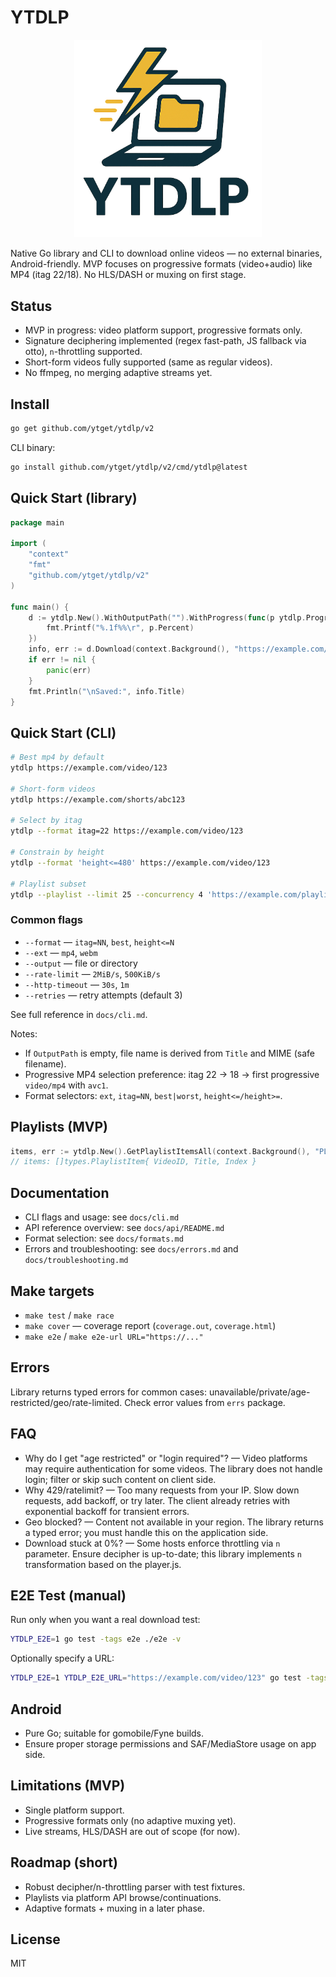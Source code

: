 # YTDLP

<div align="center">
  <img src="imgs/logo/YTDLP-logo.png" alt="YTDLP Logo" width="300">
</div>

Native Go library and CLI to download online videos — no external binaries, Android-friendly. MVP focuses on progressive formats (video+audio) like MP4 (itag 22/18). No HLS/DASH or muxing on first stage.

## Status
- MVP in progress: video platform support, progressive formats only.
- Signature deciphering implemented (regex fast-path, JS fallback via otto), `n`-throttling supported.
- Short-form videos fully supported (same as regular videos).
- No ffmpeg, no merging adaptive streams yet.

## Install
```bash
go get github.com/ytget/ytdlp/v2
```

CLI binary:
```bash
go install github.com/ytget/ytdlp/v2/cmd/ytdlp@latest
```

## Quick Start (library)
```go
package main

import (
	"context"
	"fmt"
	"github.com/ytget/ytdlp/v2"
)

func main() {
	d := ytdlp.New().WithOutputPath("").WithProgress(func(p ytdlp.Progress) {
		fmt.Printf("%.1f%%\r", p.Percent)
	})
	info, err := d.Download(context.Background(), "https://example.com/video/123")
	if err != nil {
		panic(err)
	}
	fmt.Println("\nSaved:", info.Title)
}
```

## Quick Start (CLI)
```bash
# Best mp4 by default
ytdlp https://example.com/video/123

# Short-form videos
ytdlp https://example.com/shorts/abc123

# Select by itag
ytdlp --format itag=22 https://example.com/video/123

# Constrain by height
ytdlp --format 'height<=480' https://example.com/video/123

# Playlist subset
ytdlp --playlist --limit 25 --concurrency 4 'https://example.com/playlist/PLxxxx'
```

### Common flags
- `--format` — `itag=NN`, `best`, `height<=N`
- `--ext` — `mp4`, `webm`
- `--output` — file or directory
- `--rate-limit` — `2MiB/s`, `500KiB/s`
- `--http-timeout` — `30s`, `1m`
- `--retries` — retry attempts (default 3)

See full reference in `docs/cli.md`.

Notes:
- If `OutputPath` is empty, file name is derived from `Title` and MIME (safe filename).
- Progressive MP4 selection preference: itag 22 → 18 → first progressive `video/mp4` with `avc1`.
- Format selectors: `ext`, `itag=NN`, `best|worst`, `height<=/height>=`.

## Playlists (MVP)
```go
items, err := ytdlp.New().GetPlaylistItemsAll(context.Background(), "PLxxxx", 200)
// items: []types.PlaylistItem{ VideoID, Title, Index }
```

## Documentation
- CLI flags and usage: see `docs/cli.md`
- API reference overview: see `docs/api/README.md`
- Format selection: see `docs/formats.md`
- Errors and troubleshooting: see `docs/errors.md` and `docs/troubleshooting.md`

## Make targets
- `make test` / `make race`
- `make cover` — coverage report (`coverage.out`, `coverage.html`)
- `make e2e` / `make e2e-url URL="https://..."`

## Errors
Library returns typed errors for common cases: unavailable/private/age-restricted/geo/rate-limited. Check error values from `errs` package.

## FAQ
- Why do I get "age restricted" or "login required"? — Video platforms may require authentication for some videos. The library does not handle login; filter or skip such content on client side.
- Why 429/ratelimit? — Too many requests from your IP. Slow down requests, add backoff, or try later. The client already retries with exponential backoff for transient errors.
- Geo blocked? — Content not available in your region. The library returns a typed error; you must handle this on the application side.
- Download stuck at 0%? — Some hosts enforce throttling via `n` parameter. Ensure decipher is up-to-date; this library implements `n` transformation based on the player.js.

## E2E Test (manual)
Run only when you want a real download test:
```bash
YTDLP_E2E=1 go test -tags e2e ./e2e -v
```
Optionally specify a URL:
```bash
YTDLP_E2E=1 YTDLP_E2E_URL="https://example.com/video/123" go test -tags e2e ./e2e -v
```

## Android
- Pure Go; suitable for gomobile/Fyne builds.
- Ensure proper storage permissions and SAF/MediaStore usage on app side.

## Limitations (MVP)
- Single platform support.
- Progressive formats only (no adaptive muxing yet).
- Live streams, HLS/DASH are out of scope (for now).

## Roadmap (short)
- Robust decipher/n-throttling parser with test fixtures.
- Playlists via platform API browse/continuations.
- Adaptive formats + muxing in a later phase.

## License
MIT

